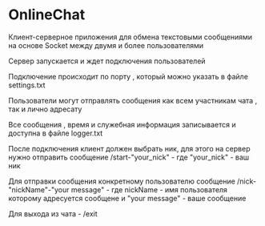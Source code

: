 # OnlineChat
Клиент-серверное приложения для обмена текстовыми сообщениями на основе Socket между двумя и более пользователями

Сервер запускается и ждет подключения пользователей

Подключение происходит по порту , который можно указать в файле settings.txt

Пользователи могут отправлять сообщения как всем участникам чата , так и лично адресату

Все сообщения , время и служебная информация записывается и доступна в файле logger.txt

После подключения клиент должен выбрать ник, для этого на сервер нужно отправить сообщение /start-"your_nick" - где "your_nick" - ваш ник

Для отправки сообщения конкретному пользователю сообщение /nick-"nickName"-"your message" - где nickName - имя пользователя которому адресуется сообщене и "your message" - ваше сообщение

Для выхода из чата - /exit
